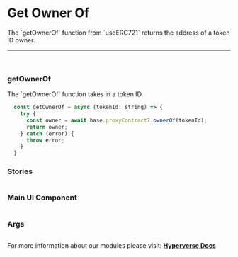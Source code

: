 # Get Owner Of

<p> The `getOwnerOf` function from `useERC721` returns the address of a token ID owner. </p>

---

<br>

### getOwnerOf

<p> The `getOwnerOf` function takes in a token ID. </p>

```jsx
  const getOwnerOf = async (tokenId: string) => {
    try {
      const owner = await base.proxyContract?.ownerOf(tokenId);
      return owner;
    } catch (error) {
      throw error;
    }
  }
```

### Stories

```jsx

```

### Main UI Component

```jsx

```

### Args

```jsx

```

For more information about our modules please visit: [**Hyperverse Docs**](https://docs.hyperverse.dev)

